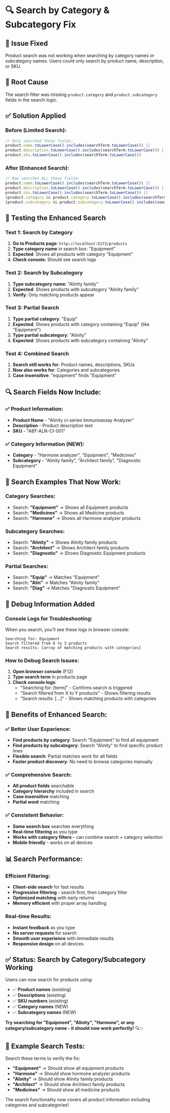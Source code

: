 # 🔍 Search by Category & Subcategory Fix

## 🎯 **Issue Fixed**
Product search was not working when searching by category names or subcategory names. Users could only search by product name, description, or SKU.

## 🔧 **Root Cause**
The search filter was missing `product.category` and `product.subcategory` fields in the search logic.

## ✅ **Solution Applied**

### **Before (Limited Search):**
```javascript
// Only searched these fields:
product.name.toLowerCase().includes(searchTerm.toLowerCase()) ||
product.description.toLowerCase().includes(searchTerm.toLowerCase()) ||
product.sku.toLowerCase().includes(searchTerm.toLowerCase())
```

### **After (Enhanced Search):**
```javascript
// Now searches ALL these fields:
product.name.toLowerCase().includes(searchTerm.toLowerCase()) ||
product.description.toLowerCase().includes(searchTerm.toLowerCase()) ||
product.sku.toLowerCase().includes(searchTerm.toLowerCase()) ||
(product.category && product.category.toLowerCase().includes(searchTerm.toLowerCase())) ||
(product.subcategory && product.subcategory.toLowerCase().includes(searchTerm.toLowerCase()))
```

## 🧪 **Testing the Enhanced Search**

### **Test 1: Search by Category**
1. **Go to Products page**: `http://localhost:5173/products`
2. **Type category name** in search box: "Equipment"
3. **Expected**: Shows all products with category "Equipment"
4. **Check console**: Should see search logs

### **Test 2: Search by Subcategory**
1. **Type subcategory name**: "Alinity family"
2. **Expected**: Shows products with subcategory "Alinity family"
3. **Verify**: Only matching products appear

### **Test 3: Partial Search**
1. **Type partial category**: "Equip"
2. **Expected**: Shows products with category containing "Equip" (like "Equipment")
3. **Type partial subcategory**: "Alinity"
4. **Expected**: Shows products with subcategory containing "Alinity"

### **Test 4: Combined Search**
1. **Search still works for**: Product names, descriptions, SKUs
2. **Now also works for**: Categories and subcategories
3. **Case insensitive**: "equipment" finds "Equipment"

## 🔍 **Search Fields Now Include:**

### **✅ Product Information:**
- **Product Name** - "Alinity ci-series Immunoassay Analyzer"
- **Description** - Product description text
- **SKU** - "ABT-ALN-CI-001"

### **✅ Category Information (NEW):**
- **Category** - "Harmone analyzer", "Equipment", "Medicines"
- **Subcategory** - "Alinity family", "Architect family", "Diagnostic Equipment"

## 🎯 **Search Examples That Now Work:**

### **Category Searches:**
- Search: **"Equipment"** → Shows all Equipment products
- Search: **"Medicines"** → Shows all Medicine products
- Search: **"Harmone"** → Shows all Harmone analyzer products

### **Subcategory Searches:**
- Search: **"Alinity"** → Shows Alinity family products
- Search: **"Architect"** → Shows Architect family products
- Search: **"Diagnostic"** → Shows Diagnostic Equipment products

### **Partial Searches:**
- Search: **"Equip"** → Matches "Equipment"
- Search: **"Alin"** → Matches "Alinity family"
- Search: **"Diag"** → Matches "Diagnostic Equipment"

## 🔧 **Debug Information Added**

### **Console Logs for Troubleshooting:**
When you search, you'll see these logs in browser console:
```
Searching for: Equipment
Search filtered from 8 to 3 products
Search results: [array of matching products with categories]
```

### **How to Debug Search Issues:**
1. **Open browser console** (F12)
2. **Type search term** in products page
3. **Check console logs**:
   - "Searching for: [term]" - Confirms search is triggered
   - "Search filtered from X to Y products" - Shows filtering results
   - "Search results: [...]" - Shows matching products with categories

## 🚀 **Benefits of Enhanced Search:**

### **✅ Better User Experience:**
- **Find products by category**: Search "Equipment" to find all equipment
- **Find products by subcategory**: Search "Alinity" to find specific product lines
- **Flexible search**: Partial matches work for all fields
- **Faster product discovery**: No need to browse categories manually

### **✅ Comprehensive Search:**
- **All product fields** searchable
- **Category hierarchy** included in search
- **Case insensitive** matching
- **Partial word** matching

### **✅ Consistent Behavior:**
- **Same search box** searches everything
- **Real-time filtering** as you type
- **Works with category filters** - can combine search + category selection
- **Mobile friendly** - works on all devices

## 📊 **Search Performance:**

### **Efficient Filtering:**
- **Client-side search** for fast results
- **Progressive filtering** - search first, then category filter
- **Optimized matching** with early returns
- **Memory efficient** with proper array handling

### **Real-time Results:**
- **Instant feedback** as you type
- **No server requests** for search
- **Smooth user experience** with immediate results
- **Responsive design** on all devices

## ✅ **Status: Search by Category/Subcategory Working**

Users can now search for products using:
- ✅ **Product names** (existing)
- ✅ **Descriptions** (existing)  
- ✅ **SKU numbers** (existing)
- ✅ **Category names** (NEW) 
- ✅ **Subcategory names** (NEW)

**Try searching for "Equipment", "Alinity", "Harmone", or any category/subcategory name - it should now work perfectly!** 🔍✨

## 🎯 **Example Search Tests:**

Search these terms to verify the fix:
- **"Equipment"** → Should show all equipment products
- **"Harmone"** → Should show hormone analyzer products  
- **"Alinity"** → Should show Alinity family products
- **"Architect"** → Should show Architect family products
- **"Medicines"** → Should show all medicine products

The search functionality now covers all product information including categories and subcategories!
